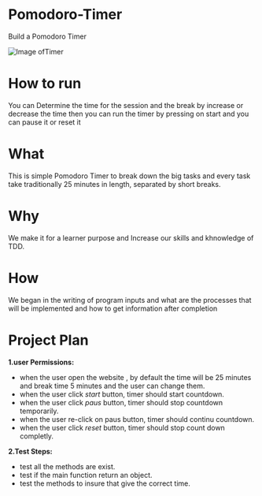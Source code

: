 # Pomodoro-Timer
Build a Pomodoro Timer

![Image ofTimer](https://scontent-fra3-1.xx.fbcdn.net/v/t34.0-12/16683419_770322053122958_1922983078_n.png?oh=fcb2f0e589984fffadd804a8fb5199ba&oe=589DFE23)

# How to run
You can Determine the time for the session and the break by increase or decrease the time then you can run the timer by pressing on start and you can pause it or reset it

# What
This is simple Pomodoro Timer to break down the big tasks and every task take traditionally 25 minutes in length, separated by short breaks.

# Why
We make it for a learner purpose and Increase our skills and khnowledge of TDD.

# How
We began in the writing of program inputs and what are the processes that will be implemented and how to get information after completion

# Project Plan

**1.user Permissions:**
 - when the user open the website , by default the time will be 25 minutes and break time 5 minutes and the user can change them.
 - when the user click *start* button, timer should start countdown.
 - when the user click *paus* button, timer should stop countdown temporarily.
 - when the user re-click on paus button, timer should continu countdown.
 - when the user click *reset* button, timer should stop count down completly. 
 
**2.Test Steps:**
 - test all the methods are exist.
 - test if the main function return an object.
 - test the methods to insure that give the correct time.
